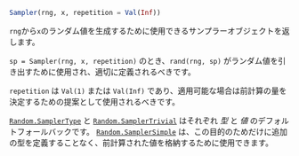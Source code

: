 ```julia
Sampler(rng, x, repetition = Val(Inf))
```

`rng`から`x`のランダム値を生成するために使用できるサンプラーオブジェクトを返します。

`sp = Sampler(rng, x, repetition)` のとき、`rand(rng, sp)` がランダム値を引き出すために使用され、適切に定義されるべきです。

`repetition` は `Val(1)` または `Val(Inf)` であり、適用可能な場合は前計算の量を決定するための提案として使用されるべきです。

[`Random.SamplerType`](@ref) と [`Random.SamplerTrivial`](@ref) はそれぞれ *型* と *値* のデフォルトフォールバックです。 [`Random.SamplerSimple`](@ref) は、この目的のためだけに追加の型を定義することなく、前計算された値を格納するために使用できます。

